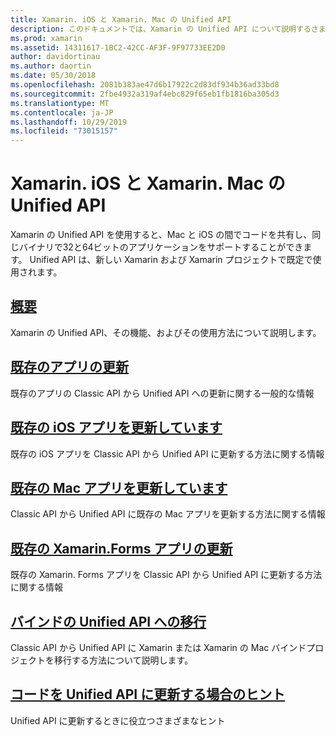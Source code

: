 ```yaml
---
title: Xamarin. iOS と Xamarin. Mac の Unified API
description: このドキュメントでは、Xamarin の Unified API について説明するさまざまなガイドにリンクしています。 「リンクされたコンテンツ」では、Unified API の概要と、既存のプロジェクトを移行する方法について説明しています。
ms.prod: xamarin
ms.assetid: 14311617-1BC2-42CC-AF3F-9F97733EE2D0
author: davidortinau
ms.author: daortin
ms.date: 05/30/2018
ms.openlocfilehash: 2081b383ae47d6b17922c2d83df934b36ad33bd8
ms.sourcegitcommit: 2fbe4932a319af4ebc829f65eb1fb1816ba305d3
ms.translationtype: MT
ms.contentlocale: ja-JP
ms.lasthandoff: 10/29/2019
ms.locfileid: "73015157"
---
```

# <a name="unified-api-for-xamarinios-and-xamarinmac"></a>Xamarin. iOS と Xamarin. Mac の Unified API

Xamarin の Unified API を使用すると、Mac と iOS の間でコードを共有し、同じバイナリで32と64ビットのアプリケーションをサポートすることができます。 Unified API は、新しい Xamarin および Xamarin プロジェクトで既定で使用されます。

## <a name="overviewoverviewmd"></a>[概要](overview.md)

Xamarin の Unified API、その機能、およびその使用方法について説明します。

## <a name="update-existing-appsupdating-appsmd"></a>[既存のアプリの更新](updating-apps.md)

既存のアプリの Classic API から Unified API への更新に関する一般的な情報

## <a name="updating-existing-ios-appsupdating-ios-appsmd"></a>[既存の iOS アプリを更新しています](updating-ios-apps.md)

既存の iOS アプリを Classic API から Unified API に更新する方法に関する情報

## <a name="updating-existing-mac-appsupdating-mac-appsmd"></a>[既存の Mac アプリを更新しています](updating-mac-apps.md)

Classic API から Unified API に既存の Mac アプリを更新する方法に関する情報

## <a name="update-existing-xamarinforms-appsupdating-xamarin-forms-appsmd"></a>[既存の Xamarin.Forms アプリの更新](updating-xamarin-forms-apps.md)

既存の Xamarin. Forms アプリを Classic API から Unified API に更新する方法に関する情報

## <a name="migrating-a-binding-to-the-unified-apiupdate-bindingmd"></a>[バインドの Unified API への移行](update-binding.md)

Classic API から Unified API に Xamarin または Xamarin の Mac バインドプロジェクトを移行する方法について説明します。

## <a name="tips-for-updating-code-to-the-unified-apiupdating-tipsmd"></a>[コードを Unified API に更新する場合のヒント](updating-tips.md)

Unified API に更新するときに役立つさまざまなヒント
